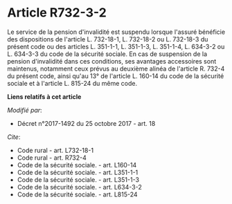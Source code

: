 # Article R732-3-2

Le service de la pension d'invalidité est suspendu lorsque l'assuré bénéficie des dispositions de l'article L. 732-18-1, L.
732-18-2 ou L. 732-18-3 du présent code ou des articles L. 351-1-1, L. 351-1-3, L. 351-1-4, L. 634-3-2 ou L. 634-3-3 du code
de la sécurité sociale. En cas de suspension de la pension d'invalidité dans ces conditions, ses avantages accessoires sont
maintenus, notamment ceux prévus au deuxième alinéa de l'article R. 732-4 du présent code, ainsi qu'au 13° de l'article L.
160-14 du code de la sécurité sociale et à l'article L. 815-24 du même code.

**Liens relatifs à cet article**

_Modifié par_:

  - Décret n°2017-1492 du 25 octobre 2017 - art. 18

_Cite_:

  - Code rural - art. L732-18-1
  - Code rural - art. R732-4
  - Code de la sécurité sociale. - art. L160-14
  - Code de la sécurité sociale. - art. L351-1-1
  - Code de la sécurité sociale. - art. L351-1-3
  - Code de la sécurité sociale. - art. L634-3-2
  - Code de la sécurité sociale. - art. L815-24

